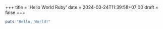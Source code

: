 +++
title = 'Hello World Ruby'
date = 2024-03-24T11:39:58+07:00
draft = false
+++

```ruby
puts "Hello, World!"
```